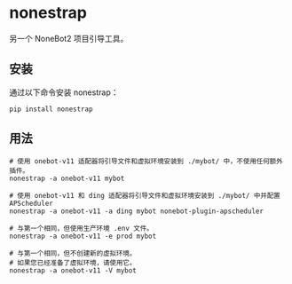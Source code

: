 # nonestrap

另一个 NoneBot2 项目引导工具。

## 安装

通过以下命令安装 nonestrap：

```console
pip install nonestrap
```

## 用法

```console
# 使用 onebot-v11 适配器将引导文件和虚拟环境安装到 ./mybot/ 中，不使用任何额外插件。
nonestrap -a onebot-v11 mybot

# 使用 onebot-v11 和 ding 适配器将引导文件和虚拟环境安装到 ./mybot/ 中并配置 APScheduler
nonestrap -a onebot-v11 -a ding mybot nonebot-plugin-apscheduler

# 与第一个相同，但使用生产环境 .env 文件。
nonestrap -a onebot-v11 -e prod mybot

# 与第一个相同，但不创建新的虚拟环境。
# 如果您已经准备了虚拟环境，请使用它。
nonestrap -a onebot-v11 -V mybot
```
